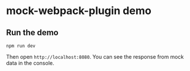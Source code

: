 # mock-webpack-plugin demo

## Run the demo

```
npm run dev
```

Then open `http://localhost:8080`. You can see the response from mock data in the console.
